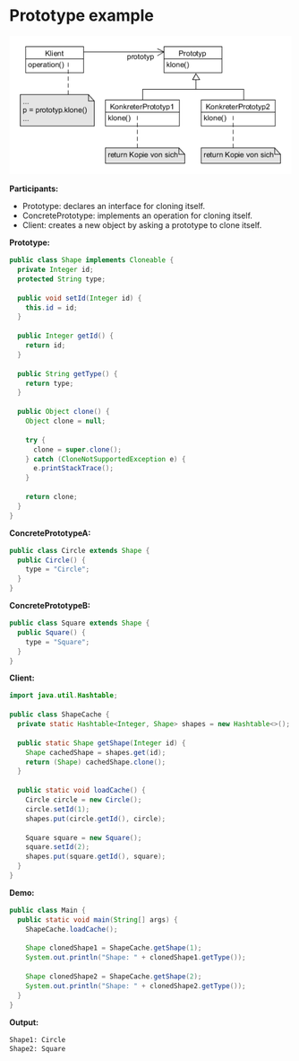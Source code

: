# Prototype example

![prototype](../class-diagrams/prototype.png)

**Participants:**

* Prototype: declares an interface for cloning itself.
* ConcretePrototype: implements an operation for cloning itself.
* Client: creates a new object by asking a prototype to clone itself.

**Prototype:**

  ```java
  public class Shape implements Cloneable {
    private Integer id;
    protected String type;

    public void setId(Integer id) {
      this.id = id;
    }

    public Integer getId() {
      return id;
    }

    public String getType() {
      return type;
    }

    public Object clone() {
      Object clone = null;

      try {
        clone = super.clone();
      } catch (CloneNotSupportedException e) {
        e.printStackTrace();
      }

      return clone;
    }
  }
  ```
  
**ConcretePrototypeA:**

  ```java
  public class Circle extends Shape {
    public Circle() {
      type = "Circle";
    }
  }
  ```

**ConcretePrototypeB:**

  ```java
  public class Square extends Shape {
    public Square() {
      type = "Square";
    }
  }
  ```
  
**Client:**

  ```java
  import java.util.Hashtable;

  public class ShapeCache {
    private static Hashtable<Integer, Shape> shapes = new Hashtable<>();

    public static Shape getShape(Integer id) {
      Shape cachedShape = shapes.get(id);
      return (Shape) cachedShape.clone();
    }

    public static void loadCache() {
      Circle circle = new Circle();
      circle.setId(1);
      shapes.put(circle.getId(), circle);

      Square square = new Square();
      square.setId(2);
      shapes.put(square.getId(), square);
    }
  }
  ```
  
**Demo:**

  ```java
  public class Main {
    public static void main(String[] args) {
      ShapeCache.loadCache();

      Shape clonedShape1 = ShapeCache.getShape(1);
      System.out.println("Shape: " + clonedShape1.getType());

      Shape clonedShape2 = ShapeCache.getShape(2);
      System.out.println("Shape: " + clonedShape2.getType());
    }
  }
  ```
  
**Output:**

  ```
  Shape1: Circle
  Shape2: Square
  ```